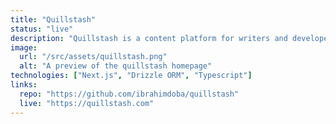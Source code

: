 ```yaml
---
title: "Quillstash"
status: "live"
description: "Quillstash is a content platform for writers and developers allowing for easy content publishing, with it's simple and intuitive editor"
image:
  url: "/src/assets/quillstash.png"
  alt: "A preview of the quillstash homepage"
technologies: ["Next.js", "Drizzle ORM", "Typescript"]
links:
  repo: "https://github.com/ibrahimdoba/quillstash"
  live: "https://quillstash.com"
---
```

